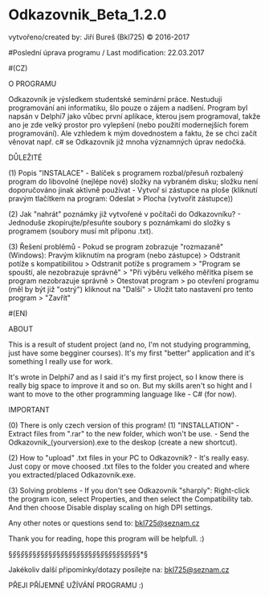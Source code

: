 # Odkazovnik_Beta_1.2.0

vytvořeno/created by: Jiří Bureš (Bkl725) © 2016-2017

#Poslední úprava programu / Last modification: 22.03.2017 

#(CZ)

O PROGRAMU

Odkazovník je výsledkem studentské seminární práce. Nestuduji programování ani informatiku, šlo pouze o zájem a nadšení. Program byl napsán v Delphi7 jako vůbec první aplikace, kterou jsem programoval, takže ano je zde velký prostor pro vylepšení (nebo použití modernejších forem programování). Ale vzhledem k mým dovednostem a faktu, že se chci začít věnovat např. c# se Odkazovník již mnoha významných úprav nedočká.

DŮLEŽITÉ

(1) Popis "INSTALACE"
	- Balíček s programem rozbal/přesuň rozbalený program do libovolné (nejlépe nové) složky na vybraném disku; složku není doporučováno jinak aktivně používat
	- Vytvoř si zástupce na ploše (kliknutí pravým tlačítkem na program: Odeslat > Plocha (vytvořit zástupce))

(2) Jak "nahrát" poznámky již vytvořené v počítači do Odkazovníku?
	- Jednoduše zkopírujte/přesuňte soubory s poznámkami do složky s programem (soubory musí  mít příponu .txt).

(3) Řešení problémů
	- Pokud se program zobrazuje "rozmazaně" (Windows): 
Pravým kliknutím na program (nebo zástupce) > Odstranit potíže s kompatibilitou > Odstranit potíže s programem > "Program se spouští, ale nezobrazuje správně" > "Při výběru velkého měřítka písem se program nezobrazuje správně > Otestovat program > po otevření programu (měl by být již "ostrý") kliknout na "Další" > Uložit tato nastavení pro tento program > "Zavřít"


#(EN)

ABOUT

This is a result of student project (and no, I'm not studying programming, just have some begginer courses). 
It's my first "better" application and it's something I really use for work. 

It's wrote in Delphi7 and as I said it's my first project, so I know there is really big space to improve it and so on.
But my skills aren't so hight and I want to move to the other programming language like - C# (for now).

IMPORTANT

(0) There is only czech version of this program!
(1) "INSTALLATION"
	- Extract files from ".rar" to the new folder, which won't be use. 
	- Send the Odkazovnik_(yourversion).exe to the deskop (create a new shortcut).

(2) How to "upload" .txt files in your PC to Odkazovnik?
	- It's really easy. Just copy or move choosed .txt files to the folder you created and where you extracted/placed Odkazovnik.exe.

(3) Solving problems
	- If you don't see Odkazovnik "sharply": Right-click the program icon, select Properties, and then select the Compatibility tab. And then choose Disable display scaling on high DPI settings.

Any other notes or questions send to: bkl725@seznam.cz 

Thank you for reading, hope this program will be helpfull. :)

§*§*§*§*§*§*§*§*§*§*§*§*§*§*§*§*§*§*§*§*§*§*§*§*§*§*§*§*§*§*§*§*§*§

Jakékoliv další připomínky/dotazy posílejte na: bkl725@seznam.cz 

PŘEJI PŘÍJEMNÉ UŽÍVÁNÍ PROGRAMU :)
